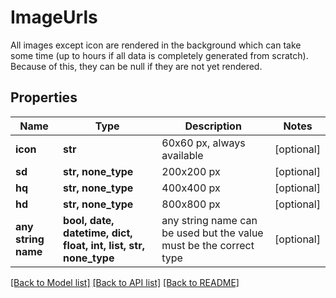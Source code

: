 # ImageUrls

All images except icon are rendered in the background which can take some time (up to hours if all data is completely generated from scratch). Because of this, they can be null if they are not yet rendered.

## Properties
Name | Type | Description | Notes
------------ | ------------- | ------------- | -------------
**icon** | **str** | 60x60 px, always available | [optional] 
**sd** | **str, none_type** | 200x200 px | [optional] 
**hq** | **str, none_type** | 400x400 px | [optional] 
**hd** | **str, none_type** | 800x800 px | [optional] 
**any string name** | **bool, date, datetime, dict, float, int, list, str, none_type** | any string name can be used but the value must be the correct type | [optional]

[[Back to Model list]](../README.md#documentation-for-models) [[Back to API list]](../README.md#documentation-for-api-endpoints) [[Back to README]](../README.md)


